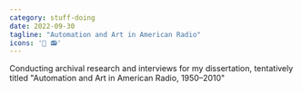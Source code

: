 ```yaml
---
category: stuff-doing
date: 2022-09-30
tagline: "Automation and Art in American Radio"
icons: '🤖 📻'
---
```


Conducting archival research and interviews for my dissertation, tentatively titled "Automation and Art in American Radio, 1950–2010"
